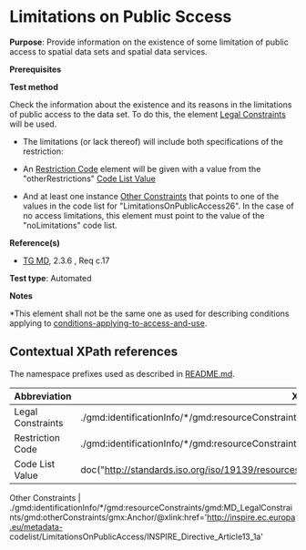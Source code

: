 # Limitations on Public Sccess 

**Purpose**: Provide information on the existence of some limitation of public access to spatial data sets and spatial data services.

**Prerequisites**

**Test method**

Check the information about the existence and its reasons in the limitations of public access to the data set. To do this, the element [Legal Constraints](#legalConstraints) will be used.
* The limitations (or lack thereof) will include both specifications of the restriction:

* An [Restriction Code](#restrictionCode) element will be given with a value from the "otherRestrictions" [Code List Value](#codeListValue)

* And at least one instance [Other Constraints](#otherConstraints) that points to one of the values in the code list for "LimitationsOnPublicAccess26". In the case of no access limitations, this element must point to the value of the "noLimitations" code list.

**Reference(s)**	 

* [TG MD](http://inspire.ec.europa.eu/id/ats/metadata/2.0/common/README#ref_TG_MD), 2.3.6 , Req c.17


**Test type**: Automated

**Notes**

*This element shall not be the same one as used for describing conditions applying to [conditions-applying-to-access-and-use](#http://inspire.ec.europa.eu/id/ats/metadata/2.0/sds-interoperable/conditions-applying-to-access-and-use).

## Contextual XPath references

The namespace prefixes used as described in [README.md](http://inspire.ec.europa.eu/id/ats/metadata/2.0/common/README#namespaces).

Abbreviation                                   |  XPath expression (relative to gmd:MD_Metadata)
-----------------------------------------------| -------------------------------------------------------------------------
<a name="legalConstraints"></a> Legal Constraints  | ./gmd:identificationInfo/\*/gmd:resourceConstraints/gmd:MD_LegalConstraints
<a name="restrictionCode"></a> Restriction Code | ./gmd:identificationInfo/\*/gmd:resourceConstraints/gmd:MD_LegalConstraints/gmd:accessConstraints/gmd:MD_RestrictionCode/@codeListValue
<a name="codeListValue"></a> Code List Value | doc("http://standards.iso.org/iso/19139/resources/gmxCodelists.xml)//gmx:CodeListDictionary[@gml:id='MD_RestrictionCode']//gml:identifier/text()

<a name="otherConstraints"></a> Other Constraints | ./gmd:identificationInfo/\*/gmd:resourceConstraints/gmd:MD_LegalConstraints/gmd:otherConstraints/gmx:Anchor/@xlink:href='http://inspire.ec.europa.eu/metadata-
codelist/LimitationsOnPublicAccess/INSPIRE_Directive_Article13_1a'





